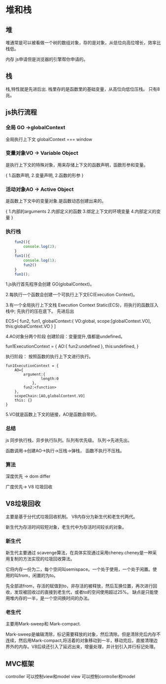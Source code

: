 # 堆和栈

## 堆

堆通常是可以被看做一个树的数组对象，存的是对象，从低位向高位增长，效率比栈低。

内存 js申请但是浏览器的引擎帮你申请的。

## 栈

栈,特性就是先进后出.
栈里存的是函数里的基础变量，从高位向低位压栈。
只有8兆。

## js执行流程

### 全局 GO ->globalContext

全局执行上下文 globalContext === window

### 变量对象VO -> Variable Object

是执行上下文的特殊对象，用来存储上下文的函数声明，函数形参和变量。

{
    1.函数声明,
    2.变量声明,
    2.函数的形参
}

### 活动对象AO -> Active Object

是函数上下文中的变量对象.是函数动态创建出来的。

{
    1.内部的arguments
    2.内部定义的函数
    3.绑定上下文的环境变量
    4.内部定义的变量
}

### 执行栈

``` javascript
    fun2(){
        console.log(2);
    }
    fun1(){
        console.log(1);
        fun2()
    }
    fun1();
```

1.js执行首先程序会创建 GO(globalContext)。

2.每执行一个函数会创建一个可执行上下文EC(Execution Context)。

3.有一个全局执行上下文栈 Execution Context Static(ECS)，将执行的函数压入栈中; 先执行的压在底下。
先进后出

ECS=[
    fun2,
    fun1,
    globalContext:{
        VO:global,
        scope:[globalContext.VO],
        this:globalContext.VO
    }
]

4.AO对象分两个阶段
创建阶段：变量提升,值都是undefined。

fun1ExecutionContext = {
    AO:{
        fun2:undefined
    },
    this:undefined,
}

执行阶段：
    按照函数的执行上下文进行执行。

    fun1ExecutionContext = {
        AO={
            argument:{
                    length:0
                },
            fun2:<function>
        },
        scopeChain:[AO,globalContent.VO]
        this: {}
    }

5.VO就是函数上下文的链接，AO是函数自带的。

### 总结

js 同步执行栈，异步执行队列。队列有优先级。
队列->先进先出。

函数调用->创建AO->执行->压栈->弹栈，
函数不执行不压栈。

### 算法

深度优先 -> dom differ

广度优先-> V8 垃圾回收 

## V8垃圾回收

主要是基于分代式垃圾回收机制。
V8内存分为新生代和老生代两代。

新生代为存活时间较短对象，老生代中为存活时间较长的对象。

### 新生代

新生代主要通过 scavenge算法，在具体实现通过采用cheney.cheney是一种采用复制的方法实现的垃圾回收算法。

它将内存一份为二，每个空间叫semispace。一个处于使用，一个处于闲置。使用的叫from，闲置的为to。

先全部进from，存活的赋值到to，非存活的被释放，然后互换位置，再次进行回收，发现被回收过的直接到老生代，或者to的空间使用超过25%。
缺点是只能使用堆内存的一半，是一个空间换时间的办法。

### 老生代

主要用Mark-sweep和 Mark-compact.

Mark-sweep是编辑清除，标记需要释放的对象，然后清除。但是清除完后内存不连续，然后用Mark-compact,将活着的对象移动到一半，移动完后，直接清理边界外的内存。V8后续还引入了延迟出来，增量处理，并计划引入并行标记处理。

## MVC框架

controller 可以控制view和model
view 可以控制controller和model